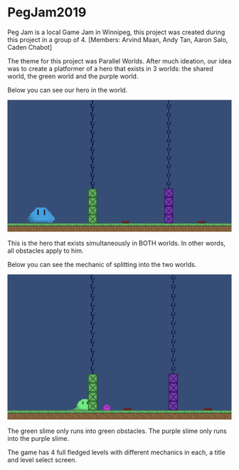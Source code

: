 # PegJam2019
 Peg Jam is a local Game Jam in Winnipeg, this project was created during this project in a group of 4. [Members: Arvind Maan, Andy Tan, Aaron Salo, Caden Chabot]

 The theme for this project was Parallel Worlds.
 After much ideation, our idea was to create a platformer of a hero that exists in 3 worlds: the shared world, the green world and the purple world.


Below you can see our hero in the world.


![Blue Slime](Screenshots/blueslime.png)

This is the hero that exists simultaneously in BOTH worlds. In other words, all obstacles apply to him.

Below you can see the mechanic of splitting into the two worlds.

![Green&Purple Slime](Screenshots/gpslimes.png)

The green slime only runs into green obstacles. The purple slime only runs into the purple slime.

The game has 4 full fledged levels with different mechanics in each, a title and level select screen.
